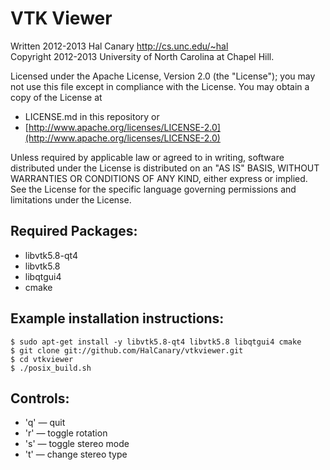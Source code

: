 VTK Viewer
==========

Written 2012-2013 Hal Canary <http://cs.unc.edu/~hal>  
Copyright 2012-2013 University of North Carolina at Chapel Hill.

Licensed under the Apache License, Version 2.0 (the "License"); you may not use this file except in compliance with the License.  You may obtain a copy of the License at

*   LICENSE.md in this repository or
*   [http://www.apache.org/licenses/LICENSE-2.0](http://www.apache.org/licenses/LICENSE-2.0)

Unless required by applicable law or agreed to in writing, software distributed under the License is distributed on an "AS IS" BASIS, WITHOUT WARRANTIES OR CONDITIONS OF ANY KIND, either express or implied.  See the License for the specific language governing permissions and limitations under the License.


Required Packages:
------------------

*	libvtk5.8-qt4
*	libvtk5.8
*	libqtgui4
*	cmake

Example installation instructions:
----------------------------------

    $ sudo apt-get install -y libvtk5.8-qt4 libvtk5.8 libqtgui4 cmake
    $ git clone git://github.com/HalCanary/vtkviewer.git
    $ cd vtkviewer
    $ ./posix_build.sh

Controls:
---------

*	'q' — quit
*	'r' — toggle rotation
*	's' — toggle stereo mode
*	't' — change stereo type

